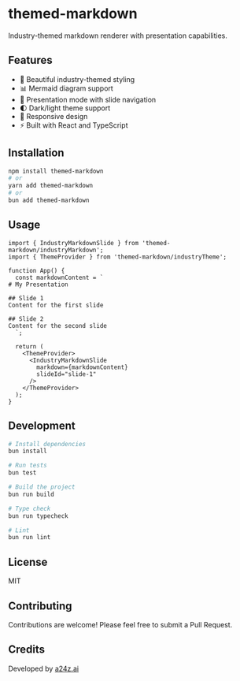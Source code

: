 # themed-markdown

Industry-themed markdown renderer with presentation capabilities.

## Features

- 🎨 Beautiful industry-themed styling
- 📊 Mermaid diagram support
- 🎯 Presentation mode with slide navigation
- 🌓 Dark/light theme support
- 📱 Responsive design
- ⚡ Built with React and TypeScript

## Installation

```bash
npm install themed-markdown
# or
yarn add themed-markdown
# or
bun add themed-markdown
```

## Usage

```tsx
import { IndustryMarkdownSlide } from 'themed-markdown/industryMarkdown';
import { ThemeProvider } from 'themed-markdown/industryTheme';

function App() {
  const markdownContent = `
# My Presentation

## Slide 1
Content for the first slide

## Slide 2
Content for the second slide
  `;

  return (
    <ThemeProvider>
      <IndustryMarkdownSlide 
        markdown={markdownContent}
        slideId="slide-1"
      />
    </ThemeProvider>
  );
}
```

## Development

```bash
# Install dependencies
bun install

# Run tests
bun test

# Build the project
bun run build

# Type check
bun run typecheck

# Lint
bun run lint
```

## License

MIT

## Contributing

Contributions are welcome! Please feel free to submit a Pull Request.

## Credits

Developed by [a24z.ai](https://a24z.ai)